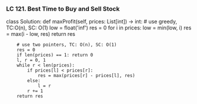 ### LC 121. Best Time to Buy and Sell Stock
class Solution:
    def maxProfit(self, prices: List[int]) -> int:
        # use greedy, TC:O(n), SC: O(1)
        low = float('inf')
        res = 0
        for i in prices:
            low = min(low, i)
            res = max(i - low, res)
        return res

        # use two pointers, TC: O(n), SC: O(1)
        res = 0
        if len(prices) == 1: return 0
        l, r = 0, 1
        while r < len(prices):
            if prices[l] < prices[r]:
                res = max(prices[r] - prices[l], res)
            else:
                l = r
            r += 1
        return res